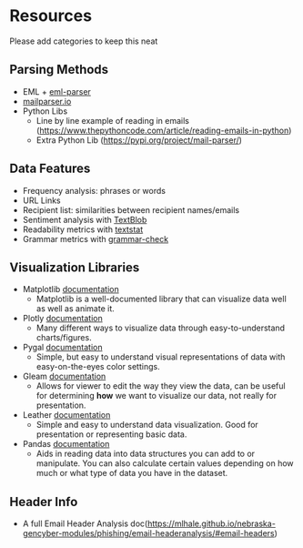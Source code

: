 Resources
=

Please add categories to keep this neat

## Parsing Methods
- EML + [eml-parser](https://pypi.org/project/eml-parser/)
- [mailparser.io](https://mailparser.io)
- Python Libs 
  - Line by line example of reading in emails (https://www.thepythoncode.com/article/reading-emails-in-python)
  - Extra Python Lib (https://pypi.org/project/mail-parser/)

## Data Features
- Frequency analysis: phrases or words
- URL Links
- Recipient list: similarities between recipient names/emails
- Sentiment analysis with [TextBlob](https://textblob.readthedocs.io/en/dev/advanced_usage.html#sentiment-analyzers)
- Readability metrics with [textstat](https://pypi.org/project/textstat/)
- Grammar metrics with [grammar-check](https://pypi.org/project/grammar-check/)

## Visualization Libraries
- Matplotlib [documentation](https://matplotlib.org/)
  - Matplotlib is a well-documented library that can visualize data well as well as animate it.
- Plotly [documentation](https://plotly.com/python/)
  - Many different ways to visualize data through easy-to-understand charts/figures.
- Pygal [documentation](http://www.pygal.org/en/stable/)
  - Simple, but easy to understand visual representations of data with easy-on-the-eyes color settings.
- Gleam [documentation](https://github.com/dgrtwo/gleam)
  - Allows for viewer to edit the way they view the data, can be useful for determining **how** we want to visualize our data, not really for presentation.
- Leather [documentation](https://leather.readthedocs.io/en/0.3.3/)
  - Simple and easy to understand data visualization. Good for presentation or representing basic data.
- Pandas [documentation](https://pypi.org/project/pandas/)
  - Aids in reading data into data structures you can add to or manipulate. You can also calculate certain values depending on how much or what type of data you have in the dataset.

## Header Info
- A full Email Header Analysis doc(https://mlhale.github.io/nebraska-gencyber-modules/phishing/email-headeranalysis/#email-headers)
